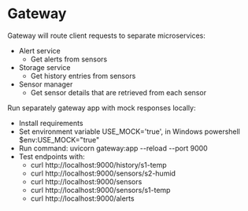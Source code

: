 # Gateway

Gateway will route client requests to separate microservices: 
 * Alert service
   * Get alerts from sensors
* Storage service
  * Get history entries from sensors
* Sensor manager
  * Get sensor details that are retrieved from each sensor

Run separately gateway app with mock responses locally:
* Install requirements
* Set environment variable USE_MOCK='true', in Windows powershell $env:USE_MOCK="true"
* Run command: uvicorn gateway:app --reload --port 9000
* Test endpoints with:
  *  curl http://localhost:9000/history/s1-temp
  * curl http://localhost:9000/sensors/s2-humid
  * curl http://localhost:9000/sensors
  * curl http://localhost:9000/sensors/s1-temp
  * curl http://localhost:9000/alerts